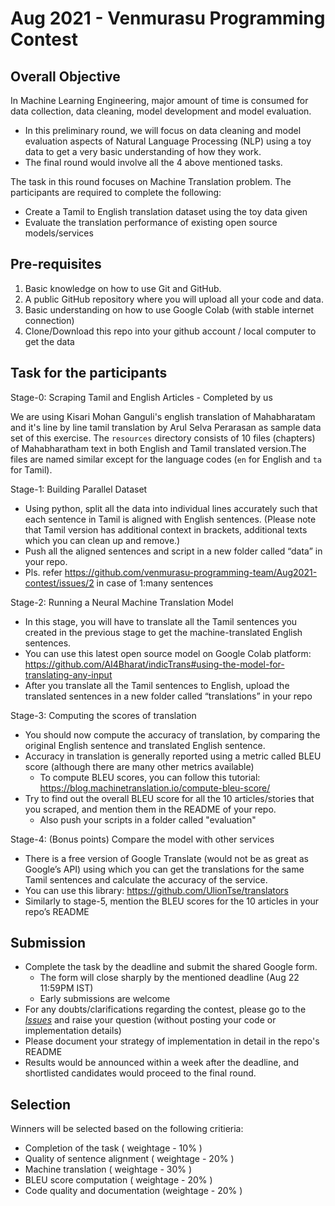 # Aug 2021 - Venmurasu Programming Contest 

## Overall Objective

In Machine Learning Engineering, major amount of time is consumed for data collection, data cleaning, model development and model evaluation.
- In this preliminary round, we will focus on data cleaning and model evaluation aspects of Natural Language Processing (NLP) using a toy data to get a very basic understanding of how they work.
- The final round would involve all the 4 above mentioned tasks.

The task in this round focuses on Machine Translation problem. The participants are required to complete the following:
- Create a Tamil to English translation dataset using the toy data given
- Evaluate the translation performance of existing open source models/services

## Pre-requisites

1. Basic knowledge on how to use Git and GitHub.
2. A public GitHub repository where you will upload all your code and data.
3. Basic understanding on how to use Google Colab (with stable internet connection)
4. Clone/Download this repo into your github account / local computer to get the data

## Task for the participants

Stage-0: Scraping Tamil and English Articles - Completed by us

We are using Kisari Mohan Ganguli's english translation of Mahabharatam and it's line by line tamil translation by Arul Selva Perarasan as sample data set of this exercise. The `resources` directory consists of 10 files (chapters) of Mahabharatham text in both English and Tamil translated version.The files are named similar except for the language codes (`en` for English and `ta` for Tamil).

Stage-1: Building Parallel Dataset

- Using python, split all the data into individual lines accurately such that each sentence in Tamil is aligned with English sentences.
  (Please note that Tamil version has additional context in brackets, additional texts which you can clean up and remove.)
- Push all the aligned sentences and script in a new folder called “data” in your repo.
- Pls. refer https://github.com/venmurasu-programming-team/Aug2021-contest/issues/2 in case of 1:many sentences

Stage-2: Running a Neural Machine Translation Model

- In this stage, you will have to translate all the Tamil sentences you created in the previous stage to get the machine-translated English sentences.
- You can use this latest open source model on Google Colab platform: https://github.com/AI4Bharat/indicTrans#using-the-model-for-translating-any-input
- After you translate all the Tamil sentences to English, upload the translated sentences in a new folder called “translations” in your repo

Stage-3: Computing the scores of translation

- You should now compute the accuracy of translation, by comparing the original English sentence and translated English sentence.
- Accuracy in translation is generally reported using a metric called BLEU score (although there are many other metrics available)
  - To compute BLEU scores, you can follow this tutorial: https://blog.machinetranslation.io/compute-bleu-score/
- Try to find out the overall BLEU score for all the 10 articles/stories that you scraped, and mention them in the README of your repo.
  - Also push your scripts in a folder called "evaluation"

Stage-4: (Bonus points) Compare the model with other services

- There is a free version of Google Translate (would not be as great as Google’s API) using which you can get the translations for the same Tamil sentences and calculate the accuracy of the service.
- You can use this library: https://github.com/UlionTse/translators
- Similarly to stage-5, mention the BLEU scores for the 10 articles in your repo’s README

## Submission

- Complete the task by the deadline and submit the shared Google form.
  - The form will close sharply by the mentioned deadline (Aug 22 11:59PM IST)
  - Early submissions are welcome
- For any doubts/clarifications regarding the contest, please go to the [_Issues_](https://github.com/venmurasu-programming-team/Aug2021-contest/issues) and raise your question
  (without posting your code or implementation details)
- Please document your strategy of implementation in detail in the repo's README
- Results would be announced within a week after the deadline, and shortlisted candidates would proceed to the final round.

## Selection

Winners will be selected based on the following critieria:
* Completion of the task ( weightage - 10% )
* Quality of sentence alignment ( weightage - 20% )
* Machine translation ( weightage - 30% )
* BLEU score computation ( weightage - 20% )
* Code quality and documentation (weightage - 20% )
